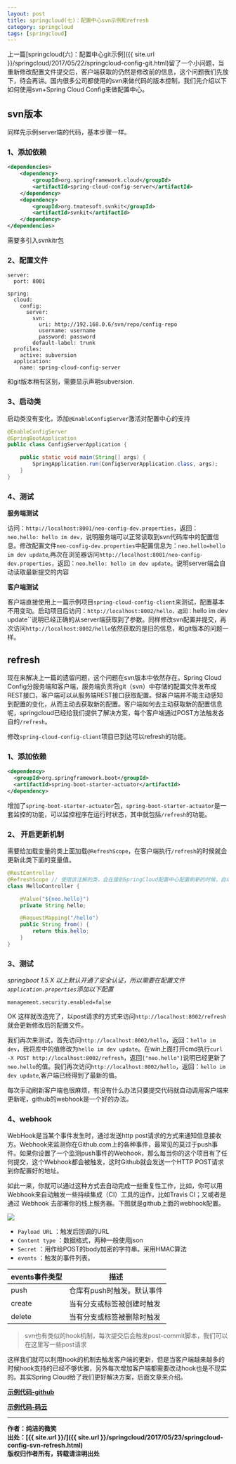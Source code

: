 ```yaml
---
layout: post
title: springcloud(七)：配置中心svn示例和refresh
category: springcloud
tags: [springcloud]
---
```



上一篇[springcloud(六)：配置中心git示例]({{ site.url }}/springcloud/2017/05/22/springcloud-config-git.html)留了一个小问题，当重新修改配置文件提交后，客户端获取的仍然是修改前的信息，这个问题我们先放下，待会再讲。国内很多公司都使用的svn来做代码的版本控制，我们先介绍以下如何使用svn+Spring Cloud Config来做配置中心。


## svn版本

同样先示例server端的代码，基本步骤一样。

### 1、添加依赖

``` xml
<dependencies>
	<dependency>
		<groupId>org.springframework.cloud</groupId>
		<artifactId>spring-cloud-config-server</artifactId>
	</dependency>
	<dependency>
		<groupId>org.tmatesoft.svnkit</groupId>
		<artifactId>svnkit</artifactId>
	</dependency>
</dependencies>
```

需要多引入svnkitr包

### 2、配置文件

``` properties
server:
  port: 8001

spring:
  cloud:
    config:
      server:
        svn:
          uri: http://192.168.0.6/svn/repo/config-repo
          username: username
          password: password
        default-label: trunk
  profiles:
    active: subversion
  application:
    name: spring-cloud-config-server
```

和git版本稍有区别，需要显示声明subversion.

### 3、启动类

启动类没有变化，添加```@EnableConfigServer```激活对配置中心的支持

``` java
@EnableConfigServer
@SpringBootApplication
public class ConfigServerApplication {

	public static void main(String[] args) {
		SpringApplication.run(ConfigServerApplication.class, args);
	}
}
```

### 4、测试

**服务端测试**

访问：```http://localhost:8001/neo-config-dev.properties```，返回：```neo.hello: hello im dev```，说明服务端可以正常读取到svn代码库中的配置信息。修改配置文件```neo-config-dev.properties```中配置信息为：```neo.hello=hello im dev update```,再次在浏览器访问```http://localhost:8001/neo-config-dev.properties```，返回：```neo.hello: hello im dev update```。说明server端会自动读取最新提交的内容


**客户端测试**

客户端直接使用上一篇示例项目```spring-cloud-config-client```来测试，配置基本不用变动。启动项目后访问：```http://localhost:8002/hello，返回：```hello im dev update``说明已经正确的从server端获取到了参数。同样修改svn配置并提交，再次访问```http://localhost:8002/hello```依然获取的是旧的信息，和git版本的问题一样。


## refresh

现在来解决上一篇的遗留问题，这个问题在svn版本中依然存在。Spring Cloud Config分服务端和客户端，服务端负责将git（svn）中存储的配置文件发布成REST接口，客户端可以从服务端REST接口获取配置。但客户端并不能主动感知到配置的变化，从而主动去获取新的配置。客户端如何去主动获取新的配置信息呢，springcloud已经给我们提供了解决方案，每个客户端通过POST方法触发各自的```/refresh```。

修改```spring-cloud-config-client```项目已到达可以refresh的功能。

### 1、添加依赖

``` xml
<dependency>
  <groupId>org.springframework.boot</groupId>
  <artifactId>spring-boot-starter-actuator</artifactId>
</dependency>
```

增加了```spring-boot-starter-actuator```包，```spring-boot-starter-actuator```是一套监控的功能，可以监控程序在运行时状态，其中就包括```/refresh```的功能。


### 2、 开启更新机制

需要给加载变量的类上面加载```@RefreshScope```，在客户端执行```/refresh```的时候就会更新此类下面的变量值。

``` java
@RestController
@RefreshScope // 使用该注解的类，会在接到SpringCloud配置中心配置刷新的时候，自动将新的配置更新到该类对应的字段中。
class HelloController {

    @Value("${neo.hello}")
    private String hello;

    @RequestMapping("/hello")
    public String from() {
        return this.hello;
    }
}
```


### 3、测试

*springboot 1.5.X 以上默认开通了安全认证，所以需要在配置文件```application.properties```添加以下配置*

``` properties
management.security.enabled=false
```

OK 这样就改造完了，以post请求的方式来访问```http://localhost:8002/refresh``` 就会更新修改后的配置文件。

我们再次来测试，首先访问```http://localhost:8002/hello```，返回：```hello im dev```，我将库中的值修改为```hello im dev update```。在win上面打开cmd执行```curl -X POST http://localhost:8002/refresh```，返回```["neo.hello"]```说明已经更新了```neo.hello```的值。我们再次访问```http://localhost:8002/hello```，返回：```hello im dev update```,客户端已经得到了最新的值。

每次手动刷新客户端也很麻烦，有没有什么办法只要提交代码就自动调用客户端来更新呢，github的webhook是一个好的办法。


### 4、webhook 

WebHook是当某个事件发生时，通过发送http post请求的方式来通知信息接收方。Webhook来监测你在Github.com上的各种事件，最常见的莫过于push事件。如果你设置了一个监测push事件的Webhook，那么每当你的这个项目有了任何提交，这个Webhook都会被触发，这时Github就会发送一个HTTP POST请求到你配置好的地址。

如此一来，你就可以通过这种方式去自动完成一些重复性工作，比如，你可以用Webhook来自动触发一些持续集成（CI）工具的运作，比如Travis CI；又或者是通过 Webhook 去部署你的线上服务器。下图就是github上面的webhook配置。

 
![](..//assets/images/2017/springcloud/webhook.jpg)


- ```Payload URL``` ：触发后回调的URL  
- ```Content type``` ：数据格式，两种一般使用json  
- ```Secret``` ：用作给POST的body加密的字符串。采用HMAC算法  
- ```events``` ：触发的事件列表。

events事件类型 | 描述|
---     |---       
push  | 仓库有push时触发。默认事件
create  | 当有分支或标签被创建时触发
delete | 当有分支或标签被删除时触发


>  svn也有类似的hook机制，每次提交后会触发post-commit脚本，我们可以在这里写一些post请求

这样我们就可以利用hook的机制去触发客户端的更新，但是当客户端越来越多的时候hook支持的已经不够优雅，另外每次增加客户端都需要改动hook也是不现实的。其实Spring Cloud给了我们更好解决方案，后面文章来介绍。

**[示例代码-github](https://github.com/ityouknow/spring-cloud-examples)**

**[示例代码-码云](https://gitee.com/ityouknow/spring-cloud-examples)**

-------------
**作者：纯洁的微笑**  
**出处：[{{ site.url }}/]({{ site.url }}/springcloud/2017/05/23/springcloud-config-svn-refresh.html)**      
**版权归作者所有，转载请注明出处** 
